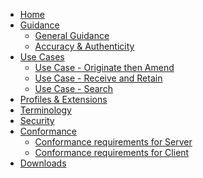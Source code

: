 
<ul class="nav navbar-nav">
  <li>
    <a href="index.html">Home</a>
  </li>

  <li class="dropdown">
    <a href="#" data-toggle="dropdown" class="dropdown-toggle">Guidance<b class="caret">
      </b>  <!-- Skin Wound Assessment Guidance Pages -->
    </a>
    <ul class="dropdown-menu">
      <li>
        <a href="generalguidance.html">General Guidance</a>
      </li>
      <li>
        <a href="accuracyauthenticity.html">Accuracy &amp; Authenticity</a>
      </li>
    </ul>
  </li>

  <li class="dropdown">
    <a href="#" data-toggle="dropdown" class="dropdown-toggle">Use Cases<b class="caret">
      </b>  <!-- Skin Wound Assessment Individual Use Cases -->
    </a>
    <ul class="dropdown-menu">
      <li>
        <a href="usecase-originate.html">Use Case - Originate then Amend</a>
      </li>
      <li>
        <a href="usecase-receive.html">Use Case - Receive and Retain</a>
      </li>
      <li>
        <a href="usecase-search.html">Use Case - Search</a>
      </li>
    </ul>
  </li>

  <li>
    <a href="profiles.html">Profiles &amp; Extensions</a>
  </li>
  <!-- Uncomment when search parameters or operations are defined
  <li>
    <a href="searchparameters.html">Search Params &amp; Operations</a>
  </li>
  -->
  <li>
    <a href="terminology.html">Terminology</a>
  </li>
  <li>
    <a href="security.html">Security</a>
  </li>
  <li class="dropdown">
    <a href="#" data-toggle="dropdown" class="dropdown-toggle">Conformance<b class="caret">
      </b>
    </a>
    <ul class="dropdown-menu">
      <li>
        <a href="CapabilityStatement-skinwoundassessment-server.html">Conformance requirements for Server</a>
      </li>
      <li>
        <a href="CapabilityStatement-skinwoundassessment-client.html">Conformance requirements for Client</a>
      </li>
    </ul>
  </li>
  <li>
    <a href="downloads.html">Downloads</a>
  </li>
</ul>
